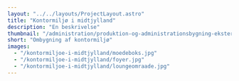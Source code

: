 ```yaml
---
layout: "../../layouts/ProjectLayout.astro"
title: "Kontormiljø i midtjylland"
description: "En beskrivelse"
thumbnail: "/administration/produktion-og-administrationsbygning-eksterioer.jpg"
short: "Ombygning af kontormiljø"
images:
  - "/kontormiljoe-i-midtjylland/moedeboks.jpg"
  - "/kontormiljoe-i-midtjylland/foyer.jpg"
  - "/kontormiljoe-i-midtjylland/loungeomraade.jpg"
---
```

